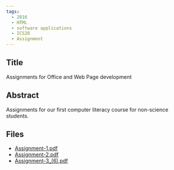 ```yaml
---
tags:
  - 2016
  - HTML
  - software applications
  - ICS2O
  - Assignment
---
```

    
## Title

Assignments for Office and Web Page development

## Abstract

Assignments for our first computer literacy course for non-science students.

## Files

- [Assignment-1.pdf](resources/2016/Eugenia_Culham/Assignment-1.pdf)
- [Assignment-2.pdf](resources/2016/Eugenia_Culham/Assignment-2.pdf)
- [Assignment-3_(6).pdf](resources/2016/Eugenia_Culham/Assignment-3_(6).pdf)
